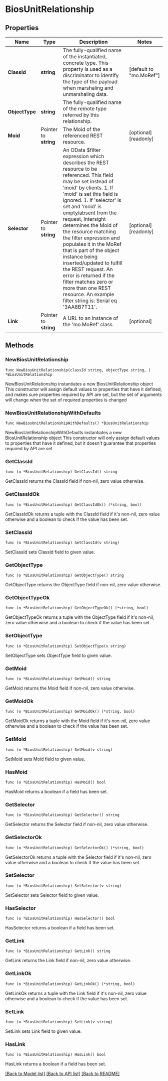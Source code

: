 # BiosUnitRelationship

## Properties

Name | Type | Description | Notes
------------ | ------------- | ------------- | -------------
**ClassId** | **string** | The fully-qualified name of the instantiated, concrete type. This property is used as a discriminator to identify the type of the payload when marshaling and unmarshaling data. | [default to "mo.MoRef"]
**ObjectType** | **string** | The fully-qualified name of the remote type referred by this relationship. | 
**Moid** | Pointer to **string** | The Moid of the referenced REST resource. | [optional] [readonly] 
**Selector** | Pointer to **string** | An OData $filter expression which describes the REST resource to be referenced. This field may be set instead of &#39;moid&#39; by clients. 1. If &#39;moid&#39; is set this field is ignored. 1. If &#39;selector&#39; is set and &#39;moid&#39; is empty/absent from the request, Intersight determines the Moid of the resource matching the filter expression and populates it in the MoRef that is part of the object instance being inserted/updated to fulfill the REST request. An error is returned if the filter matches zero or more than one REST resource. An example filter string is: Serial eq &#39;3AA8B7T11&#39;. | [optional] [readonly] 
**Link** | Pointer to **string** | A URL to an instance of the &#39;mo.MoRef&#39; class. | [optional] 

## Methods

### NewBiosUnitRelationship

`func NewBiosUnitRelationship(classId string, objectType string, ) *BiosUnitRelationship`

NewBiosUnitRelationship instantiates a new BiosUnitRelationship object
This constructor will assign default values to properties that have it defined,
and makes sure properties required by API are set, but the set of arguments
will change when the set of required properties is changed

### NewBiosUnitRelationshipWithDefaults

`func NewBiosUnitRelationshipWithDefaults() *BiosUnitRelationship`

NewBiosUnitRelationshipWithDefaults instantiates a new BiosUnitRelationship object
This constructor will only assign default values to properties that have it defined,
but it doesn't guarantee that properties required by API are set

### GetClassId

`func (o *BiosUnitRelationship) GetClassId() string`

GetClassId returns the ClassId field if non-nil, zero value otherwise.

### GetClassIdOk

`func (o *BiosUnitRelationship) GetClassIdOk() (*string, bool)`

GetClassIdOk returns a tuple with the ClassId field if it's non-nil, zero value otherwise
and a boolean to check if the value has been set.

### SetClassId

`func (o *BiosUnitRelationship) SetClassId(v string)`

SetClassId sets ClassId field to given value.


### GetObjectType

`func (o *BiosUnitRelationship) GetObjectType() string`

GetObjectType returns the ObjectType field if non-nil, zero value otherwise.

### GetObjectTypeOk

`func (o *BiosUnitRelationship) GetObjectTypeOk() (*string, bool)`

GetObjectTypeOk returns a tuple with the ObjectType field if it's non-nil, zero value otherwise
and a boolean to check if the value has been set.

### SetObjectType

`func (o *BiosUnitRelationship) SetObjectType(v string)`

SetObjectType sets ObjectType field to given value.


### GetMoid

`func (o *BiosUnitRelationship) GetMoid() string`

GetMoid returns the Moid field if non-nil, zero value otherwise.

### GetMoidOk

`func (o *BiosUnitRelationship) GetMoidOk() (*string, bool)`

GetMoidOk returns a tuple with the Moid field if it's non-nil, zero value otherwise
and a boolean to check if the value has been set.

### SetMoid

`func (o *BiosUnitRelationship) SetMoid(v string)`

SetMoid sets Moid field to given value.

### HasMoid

`func (o *BiosUnitRelationship) HasMoid() bool`

HasMoid returns a boolean if a field has been set.

### GetSelector

`func (o *BiosUnitRelationship) GetSelector() string`

GetSelector returns the Selector field if non-nil, zero value otherwise.

### GetSelectorOk

`func (o *BiosUnitRelationship) GetSelectorOk() (*string, bool)`

GetSelectorOk returns a tuple with the Selector field if it's non-nil, zero value otherwise
and a boolean to check if the value has been set.

### SetSelector

`func (o *BiosUnitRelationship) SetSelector(v string)`

SetSelector sets Selector field to given value.

### HasSelector

`func (o *BiosUnitRelationship) HasSelector() bool`

HasSelector returns a boolean if a field has been set.

### GetLink

`func (o *BiosUnitRelationship) GetLink() string`

GetLink returns the Link field if non-nil, zero value otherwise.

### GetLinkOk

`func (o *BiosUnitRelationship) GetLinkOk() (*string, bool)`

GetLinkOk returns a tuple with the Link field if it's non-nil, zero value otherwise
and a boolean to check if the value has been set.

### SetLink

`func (o *BiosUnitRelationship) SetLink(v string)`

SetLink sets Link field to given value.

### HasLink

`func (o *BiosUnitRelationship) HasLink() bool`

HasLink returns a boolean if a field has been set.


[[Back to Model list]](../README.md#documentation-for-models) [[Back to API list]](../README.md#documentation-for-api-endpoints) [[Back to README]](../README.md)


